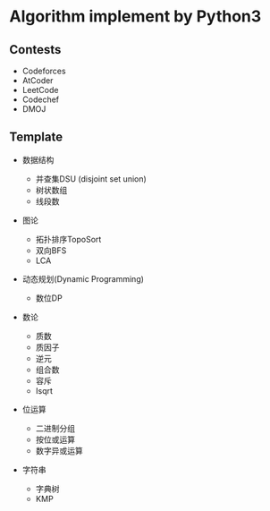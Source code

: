 # Algorithm implement by Python3

## Contests

* Codeforces
* AtCoder
* LeetCode
* Codechef
* DMOJ

## Template

* 数据结构
  * 并查集DSU (disjoint set union)
  * 树状数组
  * 线段数

* 图论
  * 拓扑排序TopoSort
  * 双向BFS
  * LCA

* 动态规划(Dynamic Programming)
  * 数位DP

* 数论
  * 质数
  * 质因子
  * 逆元
  * 组合数
  * 容斥
  * Isqrt

* 位运算
  * 二进制分组
  * 按位或运算
  * 数字异或运算

* 字符串
  * 字典树
  * KMP